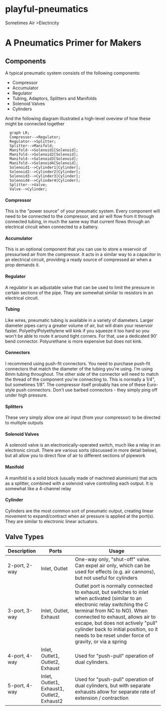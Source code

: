 # playful-pneumatics
Sometimes Air >Electricity

# A Pneumatics Primer for Makers

## Components
A typical pneumatic system consists of the following components:
 - Compressor
 - Accumulator
 - Regulator
 - Tubing, Adaptors, Splitters and Manifolds
 - Solenoid Valves
 - Cylinders

And the following diagram illustrated a high-level oveview of how these might be connected together
```mermaid
  graph LR;
  Compressor-->Regulator;
  Regulator-->Splitter;
  Splitter-->Manifold;
  Manifold-->Solenoid1[Solenoid];
  Manifold-->Solenoid2[Solenoid];
  Manifold-->Solenoid3[Solenoid];
  Manifold-->Solenoid4[Solenoid];
  Solenoid1-->Cylinder1[Cylinder];
  Solenoid2-->Cylinder2[Cylinder];
  Solenoid3-->Cylinder3[Cylinder];
  Solenoid4-->Cylinder4[Cylinder];
  Splitter-->Valve;
  Valve-->Cylinder;
```

#### Compressor
This is the "power source" of your pneumatic system. Every component will need to be connected to the compressor, and air will flow from it through connected tubing, in much the same way that current flows through an electrical circuit when connected to a battery.

#### Accumulator
This is an optional component that you can use to store a reservoir of pressurised air from the compressor. It acts in a similar way to a capacitor in an electrical circuit, providing a ready source of compressed air when a prop demands it.

#### Regulator
A regulator is an adjustable valve that can be used to limit the pressure in certain sections of the pipe. They are somewhat similar to resistors in an electrical circuit. 

#### Tubing
Like wires, pneumatic tubing is available in a variety of diameters. Larger diameter pipes carry a greater volume of air, but will drain your reservoir faster. PolyethylPolyethylene will kink if you squeeze it too hard so you won't be able to route it around tight corners. For that, use a dedicated 90' bend connector. Polyurethane is more expensive but does not kink.

#### Connectors
I recommend using push-fit connectors. You need to purchase push-fit connectors that match the diameter of the tubing you're using. I'm using 8mm tubing throughout. The other side of the connector will need to match the thread of the component you're connecting to. This is normally a 1/4", but sometimes 1/8". The compressor itself probably has one of these Euro-style push connectors. Don't use barbed connectors - they simply ping off under high pressure.

#### Splitters
These very simply allow one air input (from your compressor) to be directed to multiple outputs

#### Solenoid Valves
A solenoid valve is an electronically-operated switch, much like a relay in an electronic circuit. There are various sorts (discussed in more detail below), but all allow you to direct flow of air to different sections of pipework

#### Manifold 
A manifold is a solid block (usually made of machined aluminium) that acts as a splitter, combined with a solenoid valve controlling each output. It is somewhat like a 4-channel relay

#### Cylinder
Cylinders are the most common sort of pneumatic output, creating linear movement to expand/contract when air pressure is applied at the port(s). They are similar to electronic linear actuators. 


## Valve Types
| Description | Ports | Usage |
| --- | --- | --- |
| 2-port, 2-way | Inlet, Outlet | One-way only, "shut-off" valve. Can expel air only, which can be used for effects (e.g. air cannons), but not useful for cylinders |
| 3-port, 3-way | Inlet, Outlet, Exhaust | Outlet port is normally connected to exhaust, but switches to inlet when activated (similar to an electronic relay switching the C terminal from NC to NO). When connected to exhaust, allows air to escape, but does not actively "pull" cylinder back to initial position, so it needs to be reset under force of gravity, or via a spring |
| 4-port, 4-way | Inlet, Outlet1, Outlet2, Exhaust | Used for "push-pull" operation of dual cylinders. |
| 5-port, 4-way | Inlet, Outlet1, Exhaust1, Outlet2, Exhaust2 | Used for "push-pull" operation of dual cylinders, but with separate exhausts allow for separate rate of extension / contraction |
